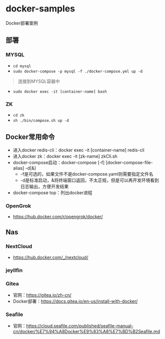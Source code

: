 # docker-samples
Docker部署案例

## 部署

### MYSQL 

- `cd mysql`
- `sudo docker-compose -p mysql -f ./docker-compose.yml up -d`

> 连接到MYSQL容器中

- `sudo docker exec -it [container-name] bash`

### ZK

- `cd zk`
- `sh ./bin/compose.sh up -d`

## Docker常用命令

- 进入docker redis-cli：docker exec -it [container-name] redis-cli
- 进入docker zk：docker exec -it [zk-name] zkCli.sh
- docker-compose启动：docker-compose [-f] [docker-compose-file-alias] -d[&]
    - -f是可选的，如果文件不是docker-compose.yaml则需要指定文件名
    - -d是标准启动，&将终端窗口返回，不太正规，但是可以再开发环境看到日志输出，方便开发结果
- docker-compose top：列出docker进程


### OpenGrok

- https://hub.docker.com/r/opengrok/docker/

## Nas

### NextCloud

- https://hub.docker.com/_/nextcloud/

### jeyllfin

### Gitea

- 官网：https://gitea.io/zh-cn/
- Docker部署：https://docs.gitea.io/en-us/install-with-docker/

### Seafile

- 官网：https://cloud.seafile.com/published/seafile-manual-cn/docker/%E7%94%A8Docker%E9%83%A8%E7%BD%B2Seafile.md